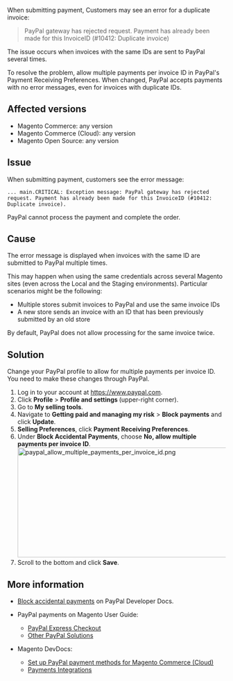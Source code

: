 When submitting payment, Customers may see an error for a duplicate invoice:

>  PayPal gateway has rejected request. Payment has already been made for this InvoiceID (\#10412: Duplicate invoice)

The issue occurs when invoices with the same IDs are sent to PayPal several times.

To resolve the problem, allow multiple payments per invoice ID in PayPal's Payment Receiving Preferences. When changed, PayPal accepts payments with no error messages, even for invoices with duplicate&nbsp;IDs.

## Affected versions

*   Magento Commerce: any version
*   Magento Commerce (Cloud): any version
*   Magento Open Source: any version

## Issue

When submitting payment, customers see the error message:

<pre><code class="language-clike">... main.CRITICAL: Exception message: PayPal gateway has rejected request. Payment has already been made for this InvoiceID (#10412: Duplicate invoice).</code></pre>

PayPal cannot process the payment and complete the order.

## Cause

The error message is displayed when invoices with the same ID are submitted to PayPal multiple times.

This may happen when using the same credentials across several Magento sites (even across the Local and the Staging environments). Particular scenarios might be the following:

*   Multiple stores submit invoices to PayPal and use the same invoice IDs
*   A new store sends an invoice with an&nbsp;ID&nbsp;that has been previously submitted&nbsp;by an old store

By default, PayPal does not allow processing for the same invoice twice.

## Solution

Change your PayPal profile to allow for multiple payments per invoice ID. You need to make these changes through PayPal.

<ol><li>Log in&nbsp;to your account at&nbsp;<a class="external-link" href="https://www.paypal.com/" rel="nofollow">https://www.paypal.com</a>.</li><li>Click <strong>Profile</strong> &gt; <strong>Profile and settings&nbsp;</strong>(upper-right&nbsp;corner).</li><li>Go to <strong>My selling tools</strong>.</li><li>Navigate to&nbsp;<strong>Getting paid and managing my risk</strong> &gt; <strong>Block payments</strong> and click <strong>Update</strong>.</li><li>
<strong>Selling Preferences</strong>, click&nbsp;<strong>Payment Receiving Preferences</strong>.</li><li>Under&nbsp;<strong>Block Accidental Payments</strong>, choose&nbsp;<strong>No, allow multiple payments per invoice ID</strong>.<br/><img alt="paypal_allow_multiple_payments_per_invoice_id.png" height="253" src="https://support.magento.com/hc/article_attachments/115003047154/paypal_allow_multiple_payments_per_invoice_id.png" width="723"/>
</li><li>Scroll to the bottom and click&nbsp;<strong>Save</strong>.</li></ol>

## More information

*   [Block accidental payments](https://developer.paypal.com/docs/classic/admin/setup-account/#block-accidental-payments) on PayPal Developer Docs.
*   PayPal payments on Magento User Guide:
    
    *   [PayPal Express Checkout](http://docs.magento.com/m2/ee/user_guide/payment/paypal-express-checkout.html)
    *   [Other PayPal Solutions](http://docs.magento.com/m2/ee/user_guide/payment/paypal.html)
    
    
    
*   Magento DevDocs:
    
    *   [Set up PayPal payment methods for Magento Commerce (Cloud)](http://devdocs.magento.com/guides/v2.2/cloud/live/paypal-onboarding.html)
    *   [Payments Integrations](http://devdocs.magento.com/guides/v2.2/payments-integrations/bk-payments-integrations.html)
    
    
    